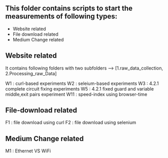 This folder contains scripts to start the measurements of following types:
--------------------------------------------------------------------------
- Website related
- File download related
- Medium Change related

Website related
---------------
It contains following folders with two subfolders --> [1.raw_data_collection, 2.Processing_raw_Data] 

W1 : curl-based experiments
W2 : seleium-based experiments
W3 : 4.2.1 complete circuit fixing experiments
W5 : 4.2.1 fixed guard and variable middle,exit pairs experiment
W11 : speed-index using browser-time 

File-download related
---------------------
F1 : file download using curl
F2 : file download using selenium

Medium Change related
---------------------
M1 : Ethernet VS WiFi

